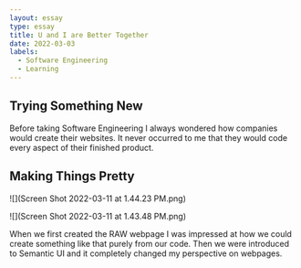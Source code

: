 ```yaml
---
layout: essay
type: essay
title: U and I are Better Together
date: 2022-03-03
labels:
  - Software Engineering
  - Learning
---
```

  
## Trying Something New
Before taking Software Engineering I always wondered how companies would create their websites. It never occurred to me that they would code every aspect of their finished product. 

## Making Things Pretty 
![](Screen Shot 2022-03-11 at 1.44.23 PM.png)

![](Screen Shot 2022-03-11 at 1.43.48 PM.png)

When we first created the RAW webpage I was impressed at how we could create something like that purely from our code. Then we were introduced to Semantic UI and it completely changed my perspective on webpages. 